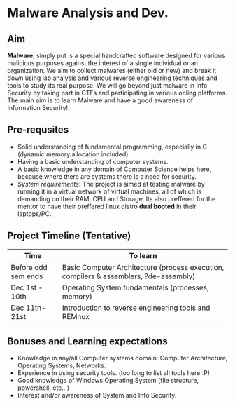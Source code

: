 # Malware Analysis and Dev.

## Aim
**Malware**, simply put is a special handcrafted software designed for various malicious purposes against the interest of a single individual or an organization. We aim to collect malwares (either old or new) and break it down using lab analysis and various reverse engineering techniques and tools to study its real purpose. We will go beyond just malware in Info Security by taking part in CTFs and participating in various onling platforms. The main aim is to learn Malware and have a good awareness of Information Security!

## Pre-requsites
- Solid understanding of fundamental programming, especially in C (dynamic memory allocation included)
- Having a basic understanding of computer systems.
- A basic knowledge in any domain of Computer Science helps here, because where there are systems there is a need for security.
- *System requirements*: The project is aimed at testing malware by running it in a virtual network of virtual machines, all of which is demanding on their RAM, CPU and Storage. Its also preffered for the mentor to have their preffered linux distro **dual booted** in their laptops/PC.

## Project Timeline (Tentative)
|Time|To learn|
|-|-|
|Before odd sem ends|Basic Computer Architecture (process execution, compilers & assemblers, ?de-assembly)|
|Dec 1st - 10th|Operating System fundamentals (processes, memory)|
|Dec 11th-21st|Introduction to reverse engineering tools and REMnux|

## Bonuses and Learning expectations
- Knowledge in any/all Computer systems domain: Computer Architecture, Operating Systems, Networks.
- Experience in using security tools. (too long to list all tools here :P)
- Good knowledge of Windows Operating System (file structure, powershell, etc...)
- Interest and/or awareness of System and Info Security.


